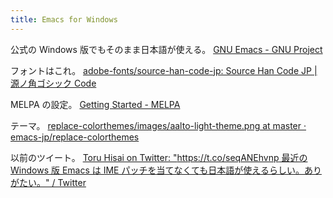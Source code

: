 ```yaml
---
title: Emacs for Windows
---
```


公式の Windows 版でもそのまま日本語が使える。
[GNU Emacs - GNU Project](https://www.gnu.org/software/emacs/)

フォントはこれ。
[adobe-fonts/source-han-code-jp: Source Han Code JP \| 源ノ角ゴシック Code](https://github.com/adobe-fonts/source-han-code-jp)

MELPA の設定。
[Getting Started - MELPA](https://melpa.org/#/getting-started)

テーマ。
[replace-colorthemes/images/aalto-light-theme.png at master · emacs-jp/replace-colorthemes](https://github.com/emacs-jp/replace-colorthemes/blob/master/images/aalto-light-theme.png)

以前のツイート。
[Toru Hisai on Twitter: "https://t.co/seqANEhvnp 最近の Windows 版 Emacs は IME パッチを当てなくても日本語が使えるらしい。ありがたい。" / Twitter](https://twitter.com/torus/status/1674420141361332226)
